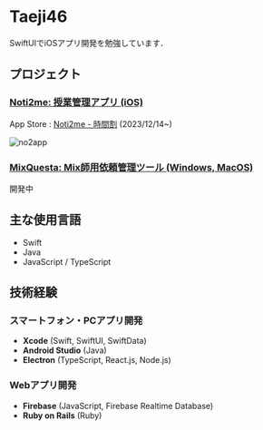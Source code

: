 # Taeji46
SwiftUIでiOSアプリ開発を勉強しています．
## プロジェクト
### [Noti2me: 授業管理アプリ (iOS)](https://github.com/Taeji46/Timetable-with-SwiftData) 
  App Store : [Noti2me - 時間割](https://apps.apple.com/jp/app/noti2me-%E6%99%82%E9%96%93%E5%89%B2/id6474107092) (2023/12/14~)  
      
  ![no2app](https://github.com/Taeji46/Taeji46/assets/107469797/b791a5f9-1e16-43f3-aca9-5063c89457df)
### [MixQuesta: Mix師用依頼管理ツール (Windows, MacOS)](https://github.com/Taeji46/MixQuesta)  
  開発中
  
## 主な使用言語
- Swift
- Java  
- JavaScript / TypeScript
## 技術経験
### スマートフォン・PCアプリ開発
- **Xcode** (Swift, SwiftUI, SwiftData)
- **Android Studio** (Java)
- **Electron** (TypeScript, React.js, Node.js)

### Webアプリ開発
- **Firebase** (JavaScript, Firebase Realtime Database)
- **Ruby on Rails** (Ruby)


